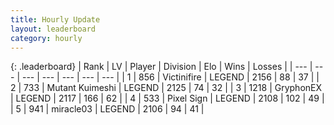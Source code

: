 ```yaml
---
title: Hourly Update
layout: leaderboard
category: hourly
---
```


{: .leaderboard}
| Rank | LV | Player | Division | Elo | Wins | Losses |
| --- | --- | --- | --- | --- | --- | --- |
| <span data-change="0">1</span> | 856 | <span title="ID: 112242">Victinifire</span> | LEGEND | <span data-change="0">2156</span> | <span data-change="0">88</span> | <span data-change="0">37</span> |
| <span data-change="0">2</span> | 733 | <span title="ID: 520098">Mutant Kuimeshi</span> | LEGEND | <span data-change="0">2125</span> | <span data-change="0">74</span> | <span data-change="0">32</span> |
| <span data-change="0">3</span> | 1218 | <span title="ID: 315148">GryphonEX</span> | LEGEND | <span data-change="-2">2117</span> | <span data-change="2">166</span> | <span data-change="1">62</span> |
| <span data-change="1">4</span> | 533 | <span title="ID: 568882">Pixel Sign</span> | LEGEND | <span data-change="0">2108</span> | <span data-change="0">102</span> | <span data-change="0">49</span> |
| <span data-change="1">5</span> | 941 | <span title="ID: 416373">miracle03</span> | LEGEND | <span data-change="0">2106</span> | <span data-change="0">94</span> | <span data-change="0">41</span> |